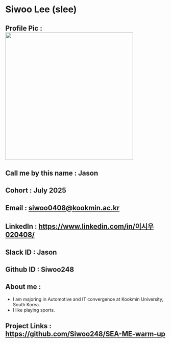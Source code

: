 # Siwoo Lee (slee)
## Profile Pic : <img width=400 src="https://avatars.githubusercontent.com/u/196653110?s=400&u=1eb752e441304507bb6ec8d27f398646b4c5c2b3&v=4">
## Call me by this name : Jason
## Cohort : July 2025
## Email : siwoo0408@kookmin.ac.kr
## LinkedIn : https://www.linkedin.com/in/이시우020408/
## Slack ID : Jason
## Github ID : Siwoo248
## About me :
 - I am majoring in Automotive and IT convergence at Kookmin University, South Korea. 
 - I like playing sports.  
## Project Links : https://github.com/Siwoo248/SEA-ME-warm-up

